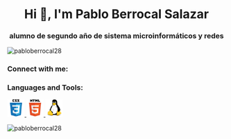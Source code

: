 <h1 align="center">Hi 👋, I'm Pablo Berrocal Salazar</h1>
<h3 align="center">alumno de segundo año de sistema microinformáticos y redes</h3>

<p align="left"> <img src="https://komarev.com/ghpvc/?username=pabloberrocal28&label=Profile%20views&color=0e75b6&style=flat" alt="pabloberrocal28" /> </p>

<h3 align="left">Connect with me:</h3>
<p align="left">
</p>

<h3 align="left">Languages and Tools:</h3>
<p align="left"> <a href="https://www.w3schools.com/css/" target="_blank" rel="noreferrer"> <img src="https://raw.githubusercontent.com/devicons/devicon/master/icons/css3/css3-original-wordmark.svg" alt="css3" width="40" height="40"/> </a> <a href="https://www.w3.org/html/" target="_blank" rel="noreferrer"> <img src="https://raw.githubusercontent.com/devicons/devicon/master/icons/html5/html5-original-wordmark.svg" alt="html5" width="40" height="40"/> </a> <a href="https://www.linux.org/" target="_blank" rel="noreferrer"> <img src="https://raw.githubusercontent.com/devicons/devicon/master/icons/linux/linux-original.svg" alt="linux" width="40" height="40"/> </a> </p>

<p><img align="center" src="https://github-readme-stats.vercel.app/api/top-langs?username=pabloberrocal28&show_icons=true&locale=en&layout=compact" alt="pabloberrocal28" /></p>
